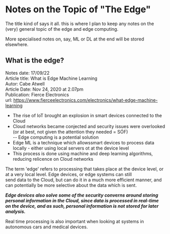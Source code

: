 # Notes on the Topic of "The Edge"

The title kind of says it all. this is where I plan to keep any notes on the (very) general topic of the edge and edge computing.     

More specialised notes on, say, ML or DL at the end will be stored elsewhere.    

## What is the edge?      
Notes date: 17/09/22      
Article title: What is Edge Machine Learning      
Autor: Cabe Atwell     
Article Date: Nov 24, 2020 at 2.07pm      
Publication: Fierce Electronics     
url: https://www.fierceelectronics.com/electronics/what-edge-machine-learning      

- The rise of IoT brought an explosion in smart devices connected to the Cloud     
- Cloud networks became conjected and security issues were overlooked (or at best, not given the attention they needed = SÓF)     
-- Edge computing is a potential solution      
- Edge ML is a technique which allowssmart devices to process data locally - either using local servers ot at the device level      
- This process is done using machine and deep learning algorithms, reducing relicence on Cloud networks      

The term 'edge' refers to processing that takes place at the device level, or at a very local level. Edge devices, or edge systems can still      
send data to the Cloud, but can do it in a much more efficient manner, and can potentially be more selective about the data which is sent.       

***Edge devices also solve some of the security converns around storing personal information in the Cloud, since data is processed in real-time        
on the device, and as such, personal information is not stored for later analysis.***       

Real time processing is also important when looking at systems in autonomous cars and medical devices.      
